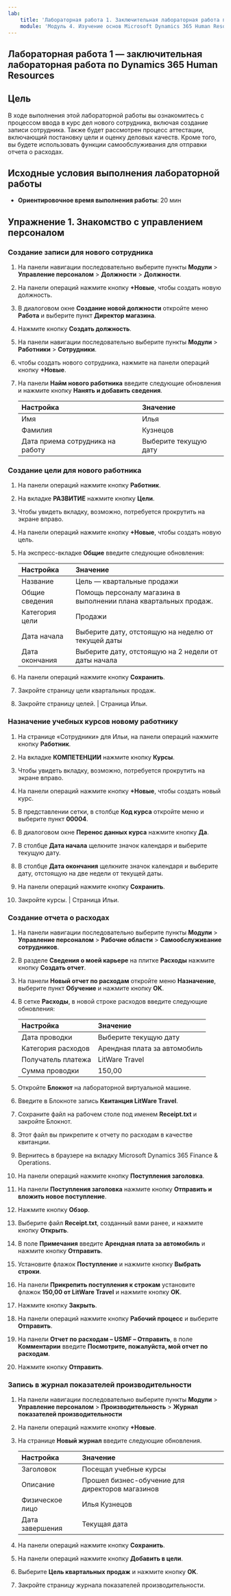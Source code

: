 ```yaml
---
lab:
    title: 'Лабораторная работа 1. Заключительная лабораторная работа по Dynamics 365 Human Resources'
    module: 'Модуль 4. Изучение основ Microsoft Dynamics 365 Human Resources'
---
```


## Лабораторная работа 1 — заключительная лабораторная работа по Dynamics 365 Human Resources

## Цель

В ходе выполнения этой лабораторной работы вы ознакомитесь с процессом ввода в курс дел нового сотрудника, включая создание записи сотрудника. Также будет рассмотрен процесс аттестации, включающий постановку цели и оценку деловых качеств. Кроме того, вы будете использовать функции самообслуживания для отправки отчета о расходах.

## Исходные условия выполнения лабораторной работы

- **Ориентировочное время выполнения работы**: 20 мин 

## Упражнение 1. Знакомство с управлением персоналом

### Создание записи для нового сотрудника

1. На панели навигации последовательно выберите пункты **Модули** > **Управление персоналом** > **Должности** > **Должности**.

1. На панели операций нажмите кнопку **+Новые**, чтобы создать новую должность.

1. В диалоговом окне **Создание новой должности** откройте меню **Работа** и выберите пункт **Директор магазина**.

1. Нажмите кнопку **Создать должность**.

1. На панели навигации последовательно выберите пункты **Модули** > **Работники** > **Сотрудники**.

1. чтобы создать нового сотрудника, нажмите на панели операций кнопку **+Новые**.

1. На панели **Найм нового работника** введите следующие обновления и нажмите кнопку **Нанять и добавить сведения**.

    | **Настройка** | **Значение** |
    | :--- | :---- |
    | Имя | Илья |
    | Фамилия | Кузнецов |
    | Дата приема сотрудника на работу | Выберите текущую дату|

### Создание цели для нового работника

1. На панели операций нажмите кнопку **Работник**.

1. На вкладке **РАЗВИТИЕ** нажмите кнопку **Цели**.

1. Чтобы увидеть вкладку, возможно, потребуется прокрутить на экране вправо.

1. На панели операций нажмите кнопку **+Новые**, чтобы создать новую цель.

1. На экспресс-вкладке **Общие** введите следующие обновления:

    | **Настройка** | **Значение** |
    | :--- | :---- |
    | Название | Цель — квартальные продажи |
    | Общие сведения | Помощь персоналу магазина в выполнении плана квартальных продаж. |
    | Категория цели | Продажи |
    | Дата начала | Выберите дату, отстоящую на неделю от текущей даты |
    | Дата окончания | Выберите дату, отстоящую на 2 недели от даты начала |

1. На панели операций нажмите кнопку **Сохранить**.

1. Закройте страницу цели квартальных продаж.

1. Закройте страницу целей. | Страница Ильи.

### Назначение учебных курсов новому работнику

1. На странице «Сотрудники» для Ильи, на панели операций нажмите кнопку **Работник**.

1. На вкладке **КОМПЕТЕНЦИИ** нажмите кнопку **Курсы**.

1. Чтобы увидеть вкладку, возможно, потребуется прокрутить на экране вправо.

1. На панели операций нажмите кнопку **+Новые**, чтобы создать новый курс.

1. В представлении сетки, в столбце **Код курса** откройте меню и выберите пункт **00004**.

1. В диалоговом окне **Перенос данных курса** нажмите кнопку **Да**.

1. В столбце **Дата начала** щелкните значок календаря и выберите текущую дату.

1. В столбце **Дата окончания** щелкните значок календаря и выберите дату, отстоящую на две недели от текущей даты.

1. На панели операций нажмите кнопку **Сохранить**.

1. Закройте курсы. | Страница Ильи.

### Создание отчета о расходах

1. На панели навигации последовательно выберите пункты **Модули** > **Управление персоналом** > **Рабочие области** > **Самообслуживание сотрудников**.

1. В разделе **Сведения о моей карьере** на плитке **Расходы** нажмите кнопку **Создать отчет**.

1. На панели **Новый отчет по расходам** откройте меню **Назначение**, выберите пункт **Обучение** и нажмите кнопку **OK**.

1. В сетке **Расходы**, в новой строке расходов введите следующие обновления:

    | **Настройка** | **Значение** |
    | :--- | :---- |
    | Дата проводки | Выберите текущую дату |
    | Категория расходов | Арендная плата за автомобиль |
    | Получатель платежа | LitWare Travel |
    | Сумма проводки | 150,00 |

1. Откройте **Блокнот** на лабораторной виртуальной машине.

1. Введите в Блокноте запись **Квитанция LitWare Travel**.

1. Сохраните файл на рабочем столе под именем **Receipt.txt** и закройте Блокнот.

1. Этот файл вы прикрепите к отчету по расходам в качестве квитанции.

1. Вернитесь в браузере на вкладку Microsoft Dynamics 365 Finance & Operations.

1. На панели операций нажмите кнопку **Поступления заголовка**.

1. На панели **Поступления заголовка** нажмите кнопку **Отправить и вложить новое поступление**.

1. Нажмите кнопку **Обзор**.

1. Выберите файл **Receipt.txt**, созданный вами ранее, и нажмите кнопку **Открыть**.

1. В поле **Примечания** введите **Арендная плата за автомобиль** и нажмите кнопку **Отправить**.

1. Установите флажок **Поступление** и нажмите кнопку **Выбрать строки**.

1. На панели **Прикрепить поступления к строкам** установите флажок **150,00 от LitWare Travel** и нажмите кнопку **OK**.

1. Нажмите кнопку **Закрыть**.

1. На панели операций нажмите кнопку **Рабочий процесс** и выберите **Отправить**.

1. На панели **Отчет по расходам – USMF – Отправить**, в поле **Комментарии** введите **Посмотрите, пожалуйста, мой отчет по расходам**.

1. Нажмите кнопку **Отправить**.

### Запись в журнал показателей производительности

1. На панели навигации последовательно выберите пункты **Модули** > **Управление персоналом** > **Производительность** > **Журнал показателей производительности**

1. На панели операций нажмите кнопку **+Новые**.

1. На странице **Новый журнал** введите следующие обновления.


    | **Настройка** | **Значение** |
    | :--- | :---- |
    | Заголовок | Посещал учебные курсы |
    | Описание | Прошел бизнес-обучение для директоров магазинов |
    | Физическое лицо | Илья Кузнецов |
    | Дата завершения | Текущая дата |

1. На панели операций нажмите кнопку **Сохранить**.

1. На панели операций нажмите кнопку **Добавить в цели**.

1. Выберите **Цель квартальных продаж** и нажмите кнопку **OK**.

1. Закройте страницу журнала показателей производительности.
